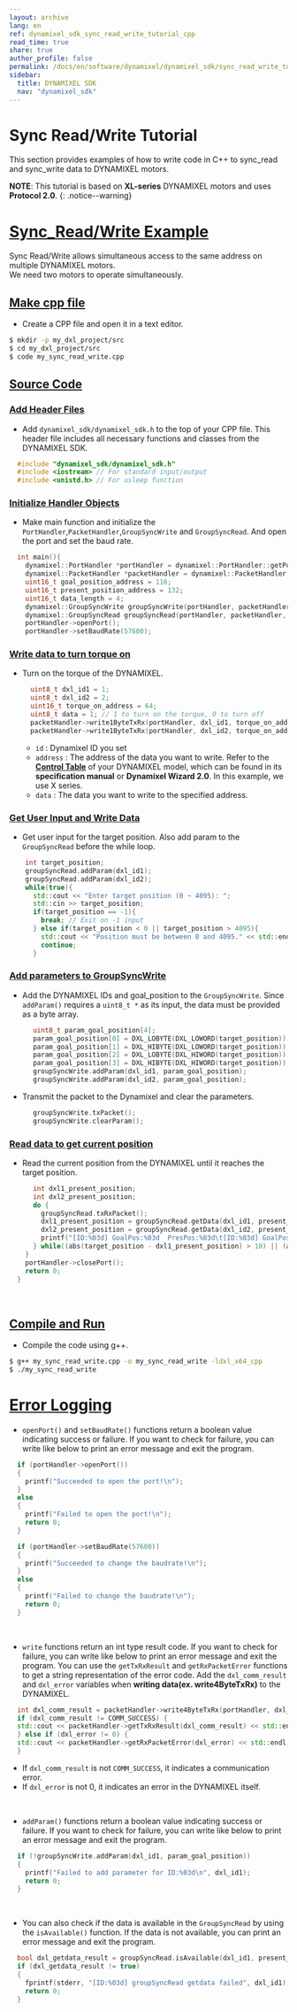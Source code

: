 ```yaml
---
layout: archive
lang: en
ref: dynamixel_sdk_sync_read_write_tutorial_cpp
read_time: true
share: true
author_profile: false
permalink: /docs/en/software/dynamixel/dynamixel_sdk/sync_read_write_tutorial/sync_read_write_tutorial_cpp/
sidebar:
  title: DYNAMIXEL SDK
  nav: "dynamixel_sdk"
---
```


<div class="main-header">
  <h1>Sync Read/Write Tutorial <C++></h1>
</div>
<style>
  .main-header h1::before {
    content: none !important;
  }
</style>

This section provides examples of how to write code in C++ to sync_read and sync_write data to DYNAMIXEL motors.

**NOTE**: This tutorial is based on **XL-series** DYNAMIXEL motors and uses **Protocol 2.0**.
{: .notice--warning}

# [Sync_Read/Write Example](#sync-read-write-example)
Sync Read/Write allows simultaneous access to the same address on multiple DYNAMIXEL motors.  
We need two motors to operate simultaneously.  

## [Make cpp file](#make-cpp-file)
- Create a CPP file and open it in a text editor.
```bash
$ mkdir -p my_dxl_project/src
$ cd my_dxl_project/src
$ code my_sync_read_write.cpp
```

## [Source Code](#source-code)

### [Add Header Files](#add-header-files)
- Add `dynamixel_sdk/dynamixel_sdk.h` to the top of your CPP file. This header file includes all necessary functions and classes from the DYNAMIXEL SDK.
```cpp
  #include "dynamixel_sdk/dynamixel_sdk.h"
  #include <iostream> // For standard input/output
  #include <unistd.h> // For usleep function
```

### [Initialize Handler Objects](#make-objects)
- Make main function and initialize the `PortHandler`,`PacketHandler`,`GroupSyncWrite` and `GroupSyncRead`. And open the port and set the baud rate.
```cpp
  int main(){
    dynamixel::PortHandler *portHandler = dynamixel::PortHandler::getPortHandler("/dev/ttyUSB0"); // your dxl port name
    dynamixel::PacketHandler *packetHandler = dynamixel::PacketHandler::getPacketHandler(2.0); //protocol version
    uint16_t goal_position_address = 116;
    uint16_t present_position_address = 132;
    uint16_t data_length = 4;
    dynamixel::GroupSyncWrite groupSyncWrite(portHandler, packetHandler, goal_position_address, data_length);
    dynamixel::GroupSyncRead groupSyncRead(portHandler, packetHandler, present_position_address, data_length);
    portHandler->openPort();
    portHandler->setBaudRate(57600);
```

### [Write data to turn torque on](#write-data-to-turn-torque-on)
- Turn on the torque of the DYNAMIXEL.  
  ```cpp
    uint8_t dxl_id1 = 1;
    uint8_t dxl_id2 = 2;
    uint16_t torque_on_address = 64;
    uint8_t data = 1; // 1 to turn on the torque, 0 to turn off
    packetHandler->write1ByteTxRx(portHandler, dxl_id1, torque_on_address, data);
    packetHandler->write1ByteTxRx(portHandler, dxl_id2, torque_on_address, data);
  ```
  - `id` : Dynamixel ID you set
  - `address` : The address of the data you want to write. Refer to the [**Control Table**](/docs/en/dxl/x/xc430-w240/#control-table) of your DYNAMIXEL model, which can be found in its **specification manual** or **Dynamixel Wizard 2.0**. In this example, we use X series.
  - `data` : The data you want to write to the specified address.

### [Get User Input and Write Data](#get-user-input-and-write-data)
- Get user input for the target position. Also add param to the `GroupSyncRead` before the while loop.
```cpp
    int target_position;
    groupSyncRead.addParam(dxl_id1);
    groupSyncRead.addParam(dxl_id2);
    while(true){
      std::cout << "Enter target position (0 ~ 4095): ";
      std::cin >> target_position;
      if(target_position == -1){
        break; // Exit on -1 input
      } else if(target_position < 0 || target_position > 4095){
        std::cout << "Position must be between 0 and 4095." << std::endl;
        continue;
      }
```

### [Add parameters to GroupSyncWrite](#add-parameters-to-groupsyncwrite)
- Add the DYNAMIXEL IDs and goal_position to the `GroupSyncWrite`. Since `addParam()` requires a `uint8_t *` as its input, the data must be provided as a byte array.
```cpp
      uint8_t param_goal_position[4];
      param_goal_position[0] = DXL_LOBYTE(DXL_LOWORD(target_position));
      param_goal_position[1] = DXL_HIBYTE(DXL_LOWORD(target_position));
      param_goal_position[2] = DXL_LOBYTE(DXL_HIWORD(target_position));
      param_goal_position[3] = DXL_HIBYTE(DXL_HIWORD(target_position));
      groupSyncWrite.addParam(dxl_id1, param_goal_position);
      groupSyncWrite.addParam(dxl_id2, param_goal_position);
```

- Transmit the packet to the Dynamixel and clear the parameters.
```cpp
      groupSyncWrite.txPacket();
      groupSyncWrite.clearParam();
```

### [Read data to get current position](#read-data-to-get-current-position)
- Read the current position from the DYNAMIXEL until it reaches the target position.
```cpp
      int dxl1_present_position;
      int dxl2_present_position;
      do {
        groupSyncRead.txRxPacket();
        dxl1_present_position = groupSyncRead.getData(dxl_id1, present_position_address, data_length);
        dxl2_present_position = groupSyncRead.getData(dxl_id2, present_position_address, data_length);
        printf("[ID:%03d] GoalPos:%03d  PresPos:%03d\t[ID:%03d] GoalPos:%03d  PresPos:%03d\n", dxl_id1, target_position, dxl1_present_position, dxl_id2, target_position, dxl2_present_position);
      } while((abs(target_position - dxl1_present_position) > 10) || (abs(target_position - dxl2_present_position) > 10));
    }
    portHandler->closePort();
    return 0;
  }
```
<br>


## [Compile and Run](#compile-and-run)
- Compile the code using g++.
```bash
$ g++ my_sync_read_write.cpp -o my_sync_read_write -ldxl_x64_cpp
$ ./my_sync_read_write
```

# [Error Logging](#error-logging)

- `openPort()` and `setBaudRate()` functions return a boolean value indicating success or failure. If you want to check for failure, you can write like below to print an error message and exit the program.
```cpp
  if (portHandler->openPort())
  {
    printf("Succeeded to open the port!\n");
  }
  else
  {
    printf("Failed to open the port!\n");
    return 0;
  }

  if (portHandler->setBaudRate(57600))
  {
    printf("Succeeded to change the baudrate!\n");
  }
  else
  {
    printf("Failed to change the baudrate!\n");
    return 0;
  }
```
<br>

- `write` functions return an int type result code. If you want to check for failure, you can write like below to print an error message and exit the program. You can use the `getTxRxResult` and `getRxPacketError` functions to get a string representation of the error code. Add the `dxl_comm_result` and `dxl_error` variables when **writing data(ex. write4ByteTxRx)** to the DYNAMIXEL.
```cpp
  int dxl_comm_result = packetHandler->write4ByteTxRx(portHandler, dxl_id, goal_position_address, uint32_t(target_position), &dxl_error);
  if (dxl_comm_result != COMM_SUCCESS) {
  std::cout << packetHandler->getTxRxResult(dxl_comm_result) << std::endl;
  } else if (dxl_error != 0) {
  std::cout << packetHandler->getRxPacketError(dxl_error) << std::endl;
  }
```
  - If `dxl_comm_result` is not `COMM_SUCCESS`, it indicates a communication error.
  - If `dxl_error` is not 0, it indicates an error in the DYNAMIXEL itself.

<br>

- `addParam()` functions return a boolean value indicating success or failure. If you want to check for failure, you can write like below to print an error message and exit the program.
```cpp
  if (!groupSyncWrite.addParam(dxl_id1, param_goal_position))
  {
    printf("Failed to add parameter for ID:%03d\n", dxl_id1);
    return 0;
  }
```
<br>

- You can also check if the data is available in the `GroupSyncRead` by using the `isAvailable()` function. If the data is not available, you can print an error message and exit the program.
```cpp
  bool dxl_getdata_result = groupSyncRead.isAvailable(dxl_id1, present_position_address, data_length);
  if (dxl_getdata_result != true)
  {
    fprintf(stderr, "[ID:%03d] groupSyncRead getdata failed", dxl_id1);
    return 0;
  }
```

